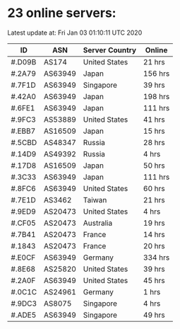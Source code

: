 # 23 online servers:

Latest update at: Fri Jan 03 01:10:11 UTC 2020

| ID | ASN | Server Country | Online |
| -- | --- | -------------- | ------ |
| #.D09B | AS174 | United States | 21 hrs |
| #.2A79 | AS63949 | Japan | 156 hrs |
| #.7F1D | AS63949 | Singapore | 39 hrs |
| #.42A0 | AS63949 | Japan | 198 hrs |
| #.6FE1 | AS63949 | Japan | 111 hrs |
| #.9FC3 | AS53889 | United States | 41 hrs |
| #.EBB7 | AS16509 | Japan | 15 hrs |
| #.5CBD | AS48347 | Russia | 28 hrs |
| #.14D9 | AS49392 | Russia | 4 hrs |
| #.17D8 | AS16509 | Japan | 50 hrs |
| #.3C33 | AS63949 | Japan | 111 hrs |
| #.8FC6 | AS63949 | United States | 60 hrs |
| #.7E1D | AS3462 | Taiwan | 21 hrs |
| #.9ED9 | AS20473 | United States | 4 hrs |
| #.CF05 | AS20473 | Australia | 19 hrs |
| #.7B41 | AS20473 | France | 14 hrs |
| #.1843 | AS20473 | France | 20 hrs |
| #.E0CF | AS63949 | Germany | 334 hrs |
| #.8E68 | AS25820 | United States | 39 hrs |
| #.2A0F | AS63949 | United States | 45 hrs |
| #.0C1C | AS24961 | Germany | 1 hrs |
| #.9DC3 | AS8075 | Singapore | 4 hrs |
| #.ADE5 | AS63949 | Singapore | 49 hrs |

